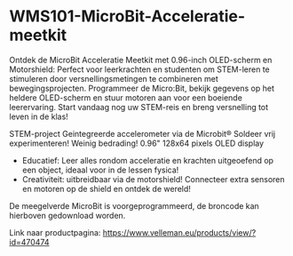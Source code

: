 # WMS101-MicroBit-Acceleratie-meetkit

Ontdek de MicroBit Acceleratie Meetkit met 0.96-inch OLED-scherm en Motorshield: Perfect voor leerkrachten en studenten om STEM-leren te stimuleren door versnellingsmetingen te combineren met bewegingsprojecten. Programmeer de Micro:Bit, bekijk gegevens op het heldere OLED-scherm en stuur motoren aan voor een boeiende leerervaring. Start vandaag nog uw STEM-reis en breng versnelling tot leven in de klas!

STEM-project
Geintegreerde accelerometer via de Microbit®
Soldeer vrij experimenteren!
Weinig bedrading!
0.96" 128x64 pixels OLED display

+ Educatief: Leer alles rondom acceleratie en krachten uitgeoefend op een object, ideaal voor in de lessen fysica!
+ Creativiteit: uitbreidbaar via de motorshield! Connecteer extra sensoren en motoren op de shield en ontdek de wereld!

De meegelverde MicroBit is voorgeprogrammeerd, de broncode kan hierboven gedownload worden.

Link naar productpagina: https://www.velleman.eu/products/view/?id=470474

